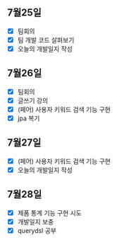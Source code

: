 ## 7월25일

- [x] 팀회의
- [x] 팀 개발 코드 살펴보기
- [x] 오늘의 개발일지 작성

## 7월26일

- [x] 팀회의
- [x] 글쓰기 강의
- [x] (페어) 사용자 키워드 검색 기능 구현
- [x] jpa 복기

## 7월27일

- [x] (페어) 사용자 키워드 검색 기능 구현
- [x] 오늘의 개발일지 작성

## 7월28일
- [x] 제품 통계 기능 구현 시도
- [x] 개발일지 보충
- [x] querydsl 공부 
